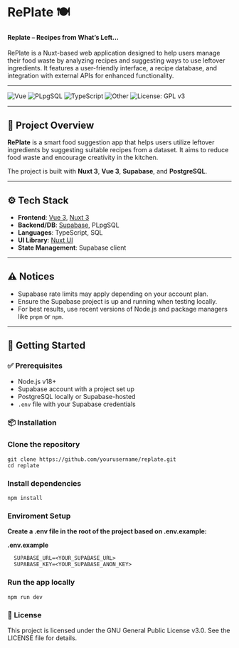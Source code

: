 # RePlate 🍽️

#### Replate – Recipes from What’s Left...

RePlate is a Nuxt-based web application designed to help users manage their food waste by analyzing recipes and suggesting ways to use leftover ingredients. It features a user-friendly interface, a recipe database, and integration with external APIs for enhanced functionality.

---

![Vue](https://img.shields.io/badge/Vue-83.3%25-4FC08D?logo=vue.js&logoColor=white)
![PLpgSQL](https://img.shields.io/badge/PLpgSQL-12.9%25-336791?logo=postgresql&logoColor=white)
![TypeScript](https://img.shields.io/badge/TypeScript-3.3%25-3178C6?logo=typescript&logoColor=white)
![Other](https://img.shields.io/badge/Other-0.5%25-grey)
![License: GPL v3](https://img.shields.io/badge/License-GPLv3-blue.svg)

---

## 🌟 Project Overview

**RePlate** is a smart food suggestion app that helps users utilize leftover ingredients by suggesting suitable recipes from a dataset. It aims to reduce food waste and encourage creativity in the kitchen.

The project is built with **Nuxt 3**, **Vue 3**, **Supabase**, and **PostgreSQL**.

---

## ⚙️ Tech Stack

- **Frontend**: [Vue 3](https://vuejs.org/), [Nuxt 3](https://nuxt.com/)
- **Backend/DB**: [Supabase](https://supabase.com/), PLpgSQL
- **Languages**: TypeScript, SQL
- **UI Library**: [Nuxt UI](https://ui.nuxt.com/)
- **State Management**: Supabase client

---

## ⚠️ Notices

- Supabase rate limits may apply depending on your account plan.
- Ensure the Supabase project is up and running when testing locally.
- For best results, use recent versions of Node.js and package managers like `pnpm` or `npm`.

---

## 🚀 Getting Started

### ✅ Prerequisites

- Node.js v18+
- Supabase account with a project set up
- PostgreSQL locally or Supabase-hosted
- `.env` file with your Supabase credentials

### 📦 Installation
### Clone the repository
```
git clone https://github.com/yourusername/replate.git
cd replate
````
### Install dependencies
````
npm install
````
### Enviroment Setup 
**Create a .env file in the root of the project based on .env.example:**

**.env.example**
````
  SUPABASE_URL=<YOUR_SUPABASE_URL>
  SUPABASE_KEY=<YOUR_SUPABASE_ANON_KEY>
````
### Run the app locally
````
npm run dev
````

### 📄 License

This project is licensed under the GNU General Public License v3.0.
See the LICENSE file for details.
